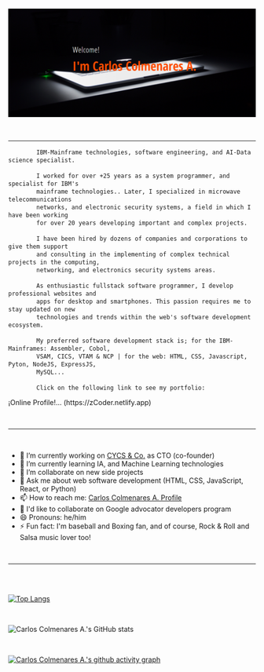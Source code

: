 ![zCoder Banner!](assets/img/miBanner.png)

<br>

---

<!-- <br> -->

<!-- ## <div style="text-align:center"><h3>...also knows as<span style="color:#ff4c00"> _zCoder!_ </span>at social media</div> -->
<!--
<br> -->

<p align:justify; font-size:24px>

            IBM-Mainframe technologies, software engineering, and AI-Data science specialist.

            I worked for over +25 years as a system programmer, and specialist for IBM's
            mainframe technologies.. Later, I specialized in microwave telecommunications
            networks, and electronic security systems, a field in which I have been working
            for over 20 years developing important and complex projects.

            I have been hired by dozens of companies and corporations to give them support
            and consulting in the implementing of complex technical projects in the computing,
            networking, and electronics security systems areas.

            As enthusiastic fullstack software programmer, I develop professional websites and
            apps for desktop and smartphones. This passion requires me to stay updated on new
            technologies and trends within the web's software development ecosystem.

            My preferred software development stack is; for the IBM-Mainframes: Assembler, Cobol,
            VSAM, CICS, VTAM & NCP | for the web: HTML, CSS, Javascript, Pyton, NodeJS, ExpressJS,
            MySQL...

            Click on the following link to see my portfolio:

</p>
<p  align:center; font-size:24px>
                        ¡Online Profile!... (https://zCoder.netlify.app)
 </p>
<br>

---

<br>

- 🔭 I’m currently working on [CYCS & Co.](https://cycs.netlify.app "CYCS Ingeniería e Instalaciones") as CTO (co-founder)
- 🌱 I’m currently learning IA, and Machine Learning technologies
- 👯 I’m collaborate on new side projects
- 💬 Ask me about web software development (HTML, CSS, JavaScript, React, or Python)
- 📫 How to reach me: [Carlos Colmenares A. Profile](https://carlos-colmenares-a.netlify.app "https://carlos-colmenares-a.netlify.app")
- 👯 I'd like to collaborate on Google advocator developers program
- 😄 Pronouns: he/him
- ⚡ Fun fact: I'm baseball and Boxing fan, and of course, Rock & Roll and Salsa music lover too!

<br>

---

<br>
<br>

[![Top Langs](https://github-readme-stats.vercel.app/api/top-langs/?username=cycscarlos&&langs_count=8&theme=vue-dark)](https://github.com/cycscarlos/github-readme-stats)

<br>

![Carlos Colmenares A.'s GitHub stats](https://github-readme-stats.vercel.app/api?username=cycscarlos&show_icons=true&theme=vue-dark&hide=stars,prs)

<br>

<!-- ## My Colaborations -->

[![Carlos Colmenares A.'s github activity graph](https://activity-graph.herokuapp.com/graph?username=cycscarlos&theme=react-dark)](https://github.com/cycscarlos/github-readme-activity-graph)

<br>
